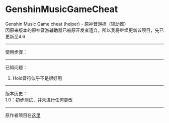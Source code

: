 # GenshinMusicGameCheat
Genshin Music Game cheat (helper) - 原神音游挂（辅助器）</br>
因原来版本的原神音游辅助器已被原开发者遗弃，所以我将继续更新该项目，先已更新至4.6
- - - -
使用步骤：

- - - -
已知问题：
1. Hold音符似乎不是很好用
- - - -
版本历史：</br>
1.0：初步测试，并未进行任何更改
- - - -
原作者项目在[这里](https://github.com/Alex1911-Jiang/GenshinBalladsOfBreezeAider "原项目")
